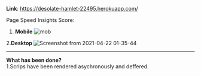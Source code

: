**Link**: https://desolate-hamlet-22495.herokuapp.com/


Page Speed Insights Score:
1. ****Mobile****
![mob](https://user-images.githubusercontent.com/6795073/115614313-2d9a8080-a30b-11eb-8741-553df9c15d53.png)

2.****Desktop****
![Screenshot from 2021-04-22 01-35-44](https://user-images.githubusercontent.com/6795073/115614424-53278a00-a30b-11eb-81ef-b667ab82a455.png)
<hr/>
<b>What has been done?</b>
<br />
1.Scrips have been rendered asychronously and deffered.
<br />
<i><script  <b> async defer </b> src=""/></i> 
 <br />

2.**Hooks used**: Hooks don't directly impact performance, but they achieve the same goal as class based components with lesser lines of code. This, in turn helps in creating a smaller bundle

<br />

3.The functional Components have been binded with **React.memo()** to ensure less number of updates.

<br />

4.**Gzip** enabled for js files
<br /><br />
<hr/>
<b>What else can be done?</b><br />
1.The bundle can be made smaller by using **uglifyjs-plugin**. It will remove the white spaces.

<br />

2.**closure-webpack-plugin** to remove dead and unused code

<br />

3.Use **.svg** instead of .png wherever possible

<br />

4.**Purge CSS **to optimize css



